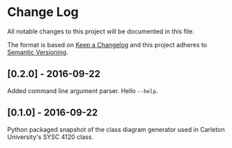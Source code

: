 # Change Log
All notable changes to this project will be documented in this file.

The format is based on [Keep a Changelog](http://keepachangelog.com/)
and this project adheres to [Semantic Versioning](http://semver.org/).

## [0.2.0] - 2016-09-22
Added command line argument parser. Hello `--help`.

## [0.1.0] - 2016-09-22
Python packaged snapshot of the class diagram generator used in Carleton
University's SYSC 4120 class.
